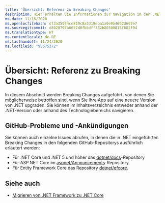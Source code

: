 ```yaml
---
title: 'Übersicht: Referenz zu Breaking Changes'
description: Hier erhalten Sie Informationen zur Navigation in der .NET-Referenz zu Breaking Changes.
ms.date: 11/16/2020
ms.openlocfilehash: df3a35954ce819c8a3d19eba1a0e9b4692d667e7
ms.sourcegitcommit: d8020797a6657d0fbbdff362b80300815f682f94
ms.translationtype: HT
ms.contentlocale: de-DE
ms.lasthandoff: 11/24/2020
ms.locfileid: "95675372"
---
```

# <a name="breaking-changes-reference-overview"></a>Übersicht: Referenz zu Breaking Changes

In diesem Abschnitt werden Breaking Changes aufgeführt, von denen Sie möglicherweise betroffen sind, wenn Sie Ihre App auf eine neuere Version von .NET upgraden. Sie können im Inhaltsverzeichnis entweder anhand der .NET-Version oder anhand des Technologiebereichs navigieren.

## <a name="github-issues-and-announcements"></a>GitHub-Probleme und -Ankündigungen

Sie können auch einzelne Issues abrufen, in denen die in .NET eingeführten Breaking Changes in den folgenden GitHub-Repositorys ausführlich erläutert werden:

- Für .NET Core und .NET 5 und höher das [dotnet/docs](https://github.com/dotnet/docs/issues?q=is%3Aissue+label%3Abreaking-change)-Repository
- Für ASP.NET Core im [aspnet/Announcements](https://github.com/aspnet/Announcements/issues?q=is%3Aissue+is%3Aopen+label%3A%22Breaking+change%22+label%3A3.0.0)-Repository.
- Für Entity Framework Core das Repository [dotnet/efcore](https://github.com/dotnet/efcore/issues?q=is%3Aopen+is%3Aissue+label%3Abreaking-change).

## <a name="see-also"></a>Siehe auch

- [Migrieren von .NET Framework zu .NET Core](../porting/index.md)
